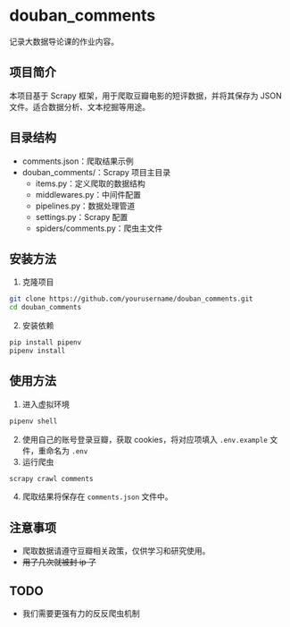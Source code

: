 # douban_comments

记录大数据导论课的作业内容。

## 项目简介

本项目基于 Scrapy 框架，用于爬取豆瓣电影的短评数据，并将其保存为 JSON 文件。适合数据分析、文本挖掘等用途。

## 目录结构

- comments.json：爬取结果示例
- douban_comments/：Scrapy 项目主目录
    - items.py：定义爬取的数据结构
    - middlewares.py：中间件配置
    - pipelines.py：数据处理管道
    - settings.py：Scrapy 配置
    - spiders/comments.py：爬虫主文件

## 安装方法

1. 克隆项目

```bash
git clone https://github.com/yourusername/douban_comments.git
cd douban_comments
```

2. 安装依赖

```bash
pip install pipenv
pipenv install
```

## 使用方法

1. 进入虚拟环境

```bash
pipenv shell
```

2. 使用自己的账号登录豆瓣，获取 cookies，将对应项填入 `.env.example` 文件，重命名为 `.env`
3. 运行爬虫

```bash
scrapy crawl comments
```

4. 爬取结果将保存在 `comments.json` 文件中。

## 注意事项

- 爬取数据请遵守豆瓣相关政策，仅供学习和研究使用。
- ~~用了几次就被封 ip 了~~

## TODO

- 我们需要更强有力的反反爬虫机制